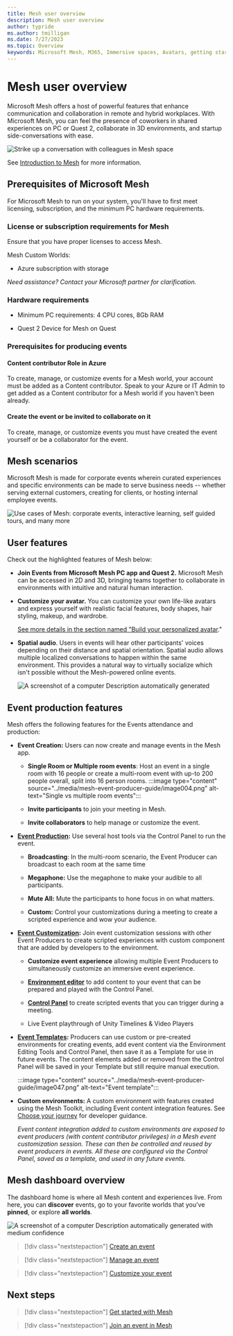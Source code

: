 ```yaml
---
title: Mesh user overview
description: Mesh user overview
author: typride
ms.author: tmilligan
ms.date: 7/27/2023
ms.topic: Overview
keywords: Microsoft Mesh, M365, Immersive spaces, Avatars, getting started, documentation, features
---
```


# Mesh user overview

Microsoft Mesh offers a host of powerful features that enhance communication and collaboration in remote and hybrid workplaces. With Microsoft Mesh, you can feel the presence of coworkers in shared experiences on PC or Quest 2, collaborate in 3D environments, and startup side-conversations with ease.

![Strike up a conversation with colleagues in Mesh space](user-guide/media/mesh-conversation.jpg)

See [Introduction to Mesh](/mesh/overview) for more information.

## Prerequisites of Microsoft Mesh

For Microsoft Mesh to run on your system, you'll have to first meet
licensing, subscription, and the minimum PC hardware requirements.

### License or subscription requirements for Mesh

Ensure that you have proper licenses to access Mesh.

Mesh Custom Worlds:

- Azure subscription with storage

*Need assistance? Contact your Microsoft partner for clarification.*

### Hardware requirements

- Minimum PC requirements: 4 CPU cores, 8Gb RAM

- Quest 2 Device for Mesh on Quest

### Prerequisites for producing events

#### Content contributor Role in Azure

To create, manage, or customize events for a Mesh world, your account
must be added as a Content contributor. Speak to your Azure or IT Admin
to get added as a Content contributor for a Mesh world if you haven't
been already.

#### Create the event or be invited to collaborate on it

To create, manage, or customize events you must have created the event
yourself or be a collaborator for the event.


## Mesh scenarios

Microsoft Mesh is made for corporate events wherein curated experiences
and specific environments can be made to serve business needs -- whether
serving external customers, creating for clients, or hosting internal
employee events.

![Use cases of Mesh: corporate events, interactive learning, self guided tours, and many more](user-guide/media/mesh-scenarios.png)

## User features

Check out the highlighted features of Mesh below:

- **Join Events from Microsoft Mesh PC app and Quest 2.** Microsoft
    Mesh can be accessed in 2D and 3D, bringing teams together to
    collaborate in environments with intuitive and natural human
    interaction.

- **Customize your avatar.** You can customize your own life-like
    avatars and express yourself with realistic facial features, body
    shapes, hair styling, makeup, and wardrobe.

    [See more details in the section named "Build your personalized avatar](#build-your-personalized-avatar)."

- **Spatial audio**. Users in events
    will hear other participants' voices depending on their distance and spatial orientation. Spatial audio allows multiple localized conversations to happen within the same environment. This provides a natural way to
    virtually socialize which isn't possible without the Mesh-powered online events.

    ![A screenshot of a computer Description automatically generated](user-guide/media/image007.png)


## Event production features


Mesh offers the following features for the Events attendance and
production:

- **Event Creation:** Users can now create and manage
    events in the Mesh app.

  - **Single Room or Multiple room events**: Host an event in a
        single room with 16 people or create a multi-room event with
        up-to 200 people overall, split into 16 person
        rooms.
        :::image type="content" source="../media/mesh-event-producer-guide/image004.png" alt-text="Single vs multiple room events":::

  - **Invite participants** to join your
        meeting in Mesh.

  - **Invite collaborators** to help
        manage or customize the event.

- **[Event Production](events-guide/produce-event.md):** Use several host
    tools via the Control Panel to run the event.

  - **Broadcasting**: In the multi-room scenario, the Event Producer
        can broadcast to each room at the same time

  - **Megaphone:** Use the megaphone to make your audible to all
        participants.

  - **Mute All:** Mute the participants to hone focus in on what
        matters.

  - **Custom:** Control your customizations during a meeting to
        create a scripted experience and wow your audience.

- **[Event Customization](events-guide/customize-event.md):** Join event
    customization sessions with other Event Producers to create scripted
    experiences with custom component that are added by developers to
    the environment.

  - **Customize event experience**
        allowing multiple Event Producers to simultaneously customize an
        immersive event experience.

  - **[Environment editor](events-guide/customize-event.md#add-content-with-the-environment-editor)** to add content to your event that can be prepared and played with the Control Panel.

  - **[Control Panel](events-guide/customize-event.md#add-content-with-the-control-panel)** to create scripted
        events that you can trigger during a meeting.

  - Live Event playthrough of Unity Timelines & Video Players

- **[Event Templates](events-guide/customize-event.md#event-templates):** Producers can use custom
    or pre-created environments for creating events, add event content
    via the Environment Editing Tools and Control Panel, then save it as
    a Template for use in future events. The content elements added or
    removed from the Control Panel will be saved in your Template but
    still require manual execution.
    
    :::image type="content" source="../media/mesh-event-producer-guide/image047.png" alt-text="Event template":::

- **Custom environments:** A custom environment with features created
    using the Mesh Toolkit, including Event content integration
    features. See [Choose your journey](../Create/Getting%20started/choose-your-journey.md) for
    developer guidance.

    *Event content integration added to custom environments are exposed
    to event producers (with content contributor privileges) in a Mesh
    event customization session. These can then be controlled and reused
    by event producers in events. All these are configured via the
    Control Panel, saved as a template, and used in any future events.*


## Mesh dashboard overview

The dashboard home is where all Mesh content and experiences live. From
here, you can **discover** events, go to your favorite worlds that
you've **pinned**, or explore **all worlds**.

![A screenshot of a computer Description automatically generated with
medium confidence](../media/mesh-event-producer-guide/image003.png)


   > [!div class="nextstepaction"]
   > [Create an event](create-event.md)

   > [!div class="nextstepaction"]
   > [Manage an event](manage-event.md)

   > [!div class="nextstepaction"]
   > [Customize your event](produce-event.md)

## Next steps

   > [!div class="nextstepaction"]
   > [Get started with Mesh](user-guide/getting-started.md)

   > [!div class="nextstepaction"]
   > [Join an event in Mesh](user-guide/join-an-event.md)